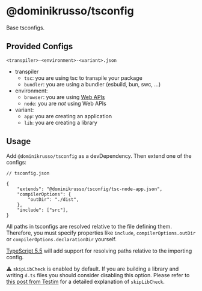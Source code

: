 # @dominikrusso/tsconfig

Base tsconfigs.

## Provided Configs

`<transpiler>-<environment>-<variant>.json`

- transpiler
  - `tsc`: you are using tsc to transpile your package
  - `bundler`: you are using a bundler (esbuild, bun, swc, ...)
- environment:
  - `browser`: you are using [Web APIs](https://developer.mozilla.org/en-US/docs/Web/API)
  - `node`: you are _not_ using Web APIs
- variant:
  - `app`: you are creating an application
  - `lib`: you are creating a library

## Usage

Add `@dominikrusso/tsconfig` as a devDependency.
Then extend one of the configs:

```jsonc
// tsconfig.json

{
	"extends": "@dominikrusso/tsconfig/tsc-node-app.json",
	"compilerOptions": {
		"outDir": "./dist",
	},
	"include": ["src"],
}
```

All paths in tsconfigs are resolved relative to the file defining them.
Therefore, you must specify properties like `include`,
`compilerOptions.outDir` or `compilerOptions.declarationDir` yourself.

[TypeScript 5.5](https://devblogs.microsoft.com/typescript/announcing-typescript-5-5-beta/#the-configdir-template-variable-for-configuration-files)
will add support for resolving paths relative to the importing config.

⚠️ `skipLibCheck` is enabled by default.
If you are building a library and writing `d.ts` files
you should consider disabling this option.
Please refer to
[this post from Testim](https://www.testim.io/blog/typescript-skiplibcheck/)
for a detailed explanation of `skipLibCheck`.
